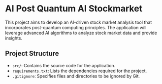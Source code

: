 # AI Post Quantum AI Stockmarket

This project aims to develop an AI-driven stock market analysis tool that incorporates post-quantum computing principles. The application will leverage advanced AI algorithms to analyze stock market data and provide insights.

## Project Structure

- `src/`: Contains the source code for the application.
- `requirements.txt`: Lists the dependencies required for the project.
- `.gitignore`: Specifies files and directories to be ignored by Git.
